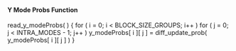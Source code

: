 #### Y Mode Probs Function

<div class="syntax">
read_y_modeProbs( ) {
    for ( i = 0; i < BLOCK_SIZE_GROUPS; i++ )
        for ( j = 0; j < INTRA_MODES - 1; j++ )
            y_modeProbs[ i ][ j ] = diff_update_prob( y_modeProbs[ i ][ j ] )
}
</div>
